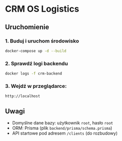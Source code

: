 # CRM OS Logistics

## Uruchomienie

### 1. Buduj i uruchom środowisko
```bash
docker-compose up -d --build
```

### 2. Sprawdź logi backendu
```bash
docker logs -f crm-backend
```

### 3. Wejdź w przeglądarce:
```
http://localhost
```

## Uwagi

- Domyślne dane bazy: użytkownik `root`, hasło `root`
- ORM: Prisma (plik `backend/prisma/schema.prisma`)
- API startowe pod adresem `/clients` (do rozbudowy)
